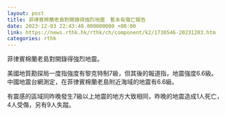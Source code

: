 ```yaml
---
layout: post
title: 菲律賓棉蘭老島對開錄得強烈地震　暫未有傷亡報告
date: 2023-12-03 22:43:48.000000000 +08:00
link: https://news.rthk.hk/rthk/ch/component/k2/1730546-20231203.htm
categories: rthk
---
```


菲律賓棉蘭老島對開錄得強烈地震。

美國地質勘探局一度指強度有黎克特制7級，但其後的報道指，地震強度6.6級。中國地震台網測定，在菲律賓棉蘭老島附近海域的地震有6.6級。

有震感的區域同昨晚發生7級以上地震的地方大致相同，昨晚的地震造成1人死亡，4人受傷，另有9人失蹤。
